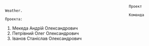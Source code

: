                                                              Проект Weather.
                                                             Команда  Проекта:
  
  
  1. Мекеда Андрій Олександрович
  2. Петрівний Олег Олександрович
  3. Іванов Станіслав Олександрович
                                                   
                                                   
                                                   
                                                   
                                                   
                                                   
                                                   
                                                   
                                                   
                                                   
                                                   
                                                   
                                                   
                                                   
                                                   
                                                   
                                                   
                                                   
                                                   
                                                   
                                                   
                                                   
                                                   
                                                   
                                                   
                                                   
                                                   
